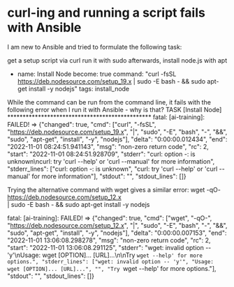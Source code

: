 
# curl-ing and running a script fails with Ansible

I am new to Ansible and tried to formulate the following task:

get a setup script via curl
run it with sudo
afterwards, install node.js with apt

- name: Install Node 
  become: true
  command: "curl -fsSL https://deb.nodesource.com/setup_19.x | sudo -E bash - && sudo apt-get install -y nodejs"
  tags: install_node

While the command can be run from the command line, it fails with the following error when I run it with Ansible - why is that?
TASK [Install Node] ***********************************************
fatal: [ai-training]: FAILED! => {"changed": true, "cmd": ["curl", "-fsSL", "https://deb.nodesource.com/setup_19.x", "|", "sudo", "-E", "bash", "-", "&&", "sudo", "apt-get", "install", "-y", "nodejs"], "delta": "0:00:00.012434", "end": "2022-11-01 08:24:51.941143", "msg": "non-zero return code", "rc": 2, "start": "2022-11-01 08:24:51.928709", "stderr": "curl: option -: is unknown\ncurl: try 'curl --help' or 'curl --manual' for more information", "stderr_lines": ["curl: option -: is unknown", "curl: try 'curl --help' or 'curl --manual' for more information"], "stdout": "", "stdout_lines": []}

Trying the alternative command with wget gives a similar error:
wget -qO- https://deb.nodesource.com/setup_12.x \
  | sudo -E bash - && sudo apt-get install -y nodejs

fatal: [ai-training]: FAILED! => {"changed": true, "cmd": ["wget", "-qO-", "https://deb.nodesource.com/setup_12.x", "|", "sudo", "-E", "bash", "-", "&&", "sudo", "apt-get", "install", "-y", "nodejs"], "delta": "0:00:00.007153", "end": "2022-11-01 13:06:08.298278", "msg": "non-zero return code", "rc": 2, "start": "2022-11-01 13:06:08.291125", "stderr": "wget: invalid option -- 'y'\nUsage: wget [OPTION]... [URL]...\n\nTry `wget --help' for more options.", "stderr_lines": ["wget: invalid option -- 'y'", "Usage: wget [OPTION]... [URL]...", "", "Try `wget --help' for more options."], "stdout": "", "stdout_lines": []}


        
